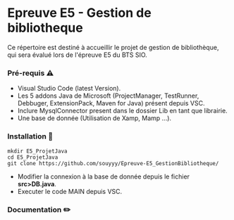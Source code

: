 # Epreuve E5 - Gestion de bibliotheque

Ce répertoire est destiné à accueillir le projet de gestion de bibliothèque, qui sera évalué lors de l'épreuve E5 du BTS SIO.

### Pré-requis ⚠️
- Visual Studio Code (latest Version).
- Les 5 addons Java de Microsoft (ProjectManager, TestRunner, Debbuger, ExtensionPack, Maven for Java) présent depuis VSC.
- Inclure MysqlConnector present dans le dossier Lib en tant que librairie.
- Une base de donnée (Utilisation de Xamp, Mamp ...).
  
### Installation 📁
```
mkdir E5_ProjetJava
cd E5_ProjetJava
git clone https://github.com/souyyy/Epreuve-E5_GestionBibliotheque/
```

- Modifier la connexion à la base de donnée depuis le fichier **src>DB.java**.
- Executer le code MAIN depuis VSC.
  
### Documentation ✏️
